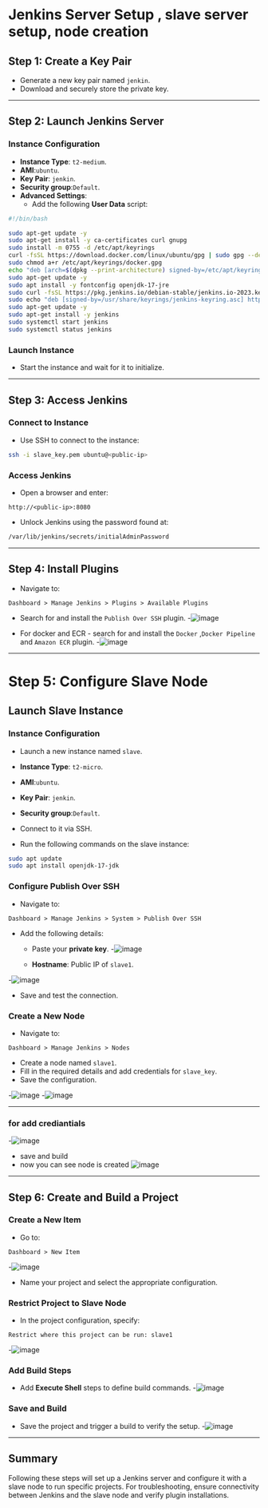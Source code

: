 # Jenkins Server Setup , slave server setup, node creation

## Step 1: Create a Key Pair
- Generate a new key pair named `jenkin`.
- Download and securely store the private key.

---

## Step 2: Launch Jenkins Server

### Instance Configuration
- **Instance Type**: `t2-medium`.
- **AMI**:`ubuntu`.
- **Key Pair**: `jenkin`.
- **Security group**:`Default`.
- **Advanced Settings**:
  - Add the following **User Data** script:

```bash
#!/bin/bash

sudo apt-get update -y
sudo apt-get install -y ca-certificates curl gnupg
sudo install -m 0755 -d /etc/apt/keyrings
curl -fsSL https://download.docker.com/linux/ubuntu/gpg | sudo gpg --dearmor -o /etc/apt/keyrings/docker.gpg
sudo chmod a+r /etc/apt/keyrings/docker.gpg
echo "deb [arch=$(dpkg --print-architecture) signed-by=/etc/apt/keyrings/docker.gpg] https://download.docker.com/linux/ubuntu $(. /etc/os-release && echo $VERSION_CODENAME) stable" | sudo tee /etc/apt/sources.list.d/docker.list > /dev/null
sudo apt-get update -y
sudo apt install -y fontconfig openjdk-17-jre
sudo curl -fsSL https://pkg.jenkins.io/debian-stable/jenkins.io-2023.key | sudo tee /usr/share/keyrings/jenkins-keyring.asc > /dev/null
sudo echo "deb [signed-by=/usr/share/keyrings/jenkins-keyring.asc] https://pkg.jenkins.io/debian-stable binary/" | sudo tee /etc/apt/sources.list.d/jenkins.list > /dev/null
sudo apt-get update -y
sudo apt-get install -y jenkins
sudo systemctl start jenkins
sudo systemctl status jenkins
```

### Launch Instance
- Start the instance and wait for it to initialize.

---

## Step 3: Access Jenkins

### Connect to Instance
- Use SSH to connect to the instance:

```bash
ssh -i slave_key.pem ubuntu@<public-ip>
```

### Access Jenkins
- Open a browser and enter:

```
http://<public-ip>:8080
```

- Unlock Jenkins using the password found at:

```bash
/var/lib/jenkins/secrets/initialAdminPassword
```

---

## Step 4: Install Plugins
- Navigate to:

```
Dashboard > Manage Jenkins > Plugins > Available Plugins
```

- Search for and install the `Publish Over SSH` plugin.
-![image](https://github.com/user-attachments/assets/db677545-2a70-4857-ad76-c28a027e6cac)

- For docker and ECR - search for and install the `Docker` ,`Docker Pipeline` and `Amazon ECR` plugin.
-![image](https://github.com/user-attachments/assets/6f160d38-35ff-4f87-8d84-b2e7ca3f4bdc)



---

# Step 5: Configure Slave Node

## Launch Slave Instance

### Instance Configuration

- Launch a new instance named `slave`.
- **Instance Type**: `t2-micro`.
- **AMI**:`ubuntu`.
- **Key Pair**: `jenkin`.
- **Security group**:`Default`.


- Connect to it via SSH.
- Run the following commands on the slave instance:

```bash
sudo apt update
sudo apt install openjdk-17-jdk
```

### Configure Publish Over SSH
- Navigate to:

```
Dashboard > Manage Jenkins > System > Publish Over SSH
```

- Add the following details:
  - Paste your **private key**.
-![image](https://github.com/user-attachments/assets/eb5b775f-e49d-468c-a742-bdbac9e8cd68)

  - **Hostname**: Public IP of `slave1`.

-![image](https://github.com/user-attachments/assets/8e73baab-7a40-4d9a-b36b-559b8fa04700)


- Save and test the connection.

### Create a New Node
- Navigate to:

```
Dashboard > Manage Jenkins > Nodes
```

- Create a node named `slave1`.
- Fill in the required details and add credentials for `slave_key`.
- Save the configuration.

-![image](https://github.com/user-attachments/assets/885d1686-10ab-4680-a542-e418678f5e94)
-![image](https://github.com/user-attachments/assets/55266995-204a-4e18-a189-7946bbcf33b5)

---
### for add crediantials
-![image](https://github.com/user-attachments/assets/64461695-952e-48a2-85b2-751ee6a99d8c)

- save and build
- now you can see node is created
![image](https://github.com/user-attachments/assets/3d01b04c-2648-4f4c-819d-d8662f276c5b)


---

## Step 6: Create and Build a Project

### Create a New Item
- Go to:

```
Dashboard > New Item
```
-![image](https://github.com/user-attachments/assets/86949cce-a852-4539-a39b-843bfe110e40)

- Name your project and select the appropriate configuration.

### Restrict Project to Slave Node
- In the project configuration, specify:

```
Restrict where this project can be run: slave1
```
-![image](https://github.com/user-attachments/assets/992d0e8c-a5f9-4bfd-bbd7-5920e6790073)


### Add Build Steps
- Add **Execute Shell** steps to define build commands.
-![image](https://github.com/user-attachments/assets/5a0ce754-baae-4a08-8ae6-88c84824a763)

### Save and Build
- Save the project and trigger a build to verify the setup.
-![image](https://github.com/user-attachments/assets/78a5d93c-0c7f-4b5b-8bb8-dfe41340e7b0)


---

## Summary
Following these steps will set up a Jenkins server and configure it with a slave node to run specific projects. For troubleshooting, ensure connectivity between Jenkins and the slave node and verify plugin installations.

